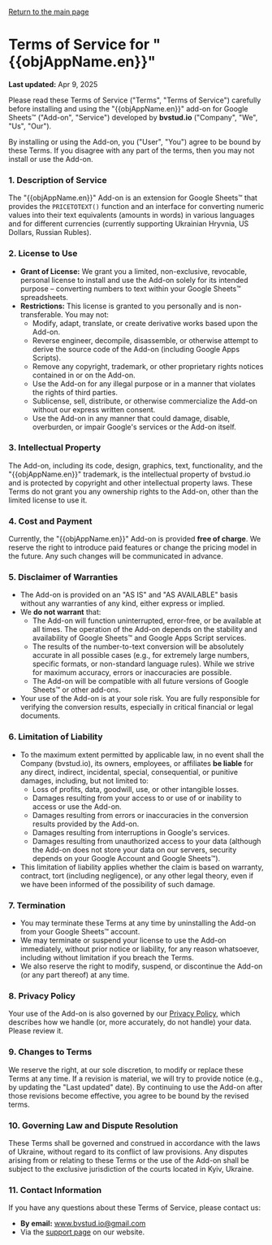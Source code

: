 [Return to the main page](en/ ':class=btn')

# Terms of Service for "{{objAppName.en}}"

**Last updated:** Apr 9, 2025

Please read these Terms of Service ("Terms", "Terms of Service") carefully before installing and using the "{{objAppName.en}}" add-on for Google Sheets™ ("Add-on", "Service") developed by **bvstud.io** ("Company", "We", "Us", "Our").

By installing or using the Add-on, you ("User", "You") agree to be bound by these Terms. If you disagree with any part of the terms, then you may not install or use the Add-on.

### 1. Description of Service

The "{{objAppName.en}}" Add-on is an extension for Google Sheets™ that provides the `PRICETOTEXT()` function and an interface for converting numeric values into their text equivalents (amounts in words) in various languages and for different currencies (currently supporting Ukrainian Hryvnia, US Dollars, Russian Rubles).

### 2. License to Use

*   **Grant of License:** We grant you a limited, non-exclusive, revocable, personal license to install and use the Add-on solely for its intended purpose – converting numbers to text within your Google Sheets™ spreadsheets.
*   **Restrictions:** This license is granted to you personally and is non-transferable. You may not:
    *   Modify, adapt, translate, or create derivative works based upon the Add-on.
    *   Reverse engineer, decompile, disassemble, or otherwise attempt to derive the source code of the Add-on (including Google Apps Scripts).
    *   Remove any copyright, trademark, or other proprietary rights notices contained in or on the Add-on.
    *   Use the Add-on for any illegal purpose or in a manner that violates the rights of third parties.
    *   Sublicense, sell, distribute, or otherwise commercialize the Add-on without our express written consent.
    *   Use the Add-on in any manner that could damage, disable, overburden, or impair Google's services or the Add-on itself.

### 3. Intellectual Property

The Add-on, including its code, design, graphics, text, functionality, and the "{{objAppName.en}}" trademark, is the intellectual property of bvstud.io and is protected by copyright and other intellectual property laws. These Terms do not grant you any ownership rights to the Add-on, other than the limited license to use it.

### 4. Cost and Payment

Currently, the "{{objAppName.en}}" Add-on is provided **free of charge**. We reserve the right to introduce paid features or change the pricing model in the future. Any such changes will be communicated in advance.

### 5. Disclaimer of Warranties

*   The Add-on is provided on an "AS IS" and "AS AVAILABLE" basis without any warranties of any kind, either express or implied.
*   We **do not warrant** that:
    *   The Add-on will function uninterrupted, error-free, or be available at all times. The operation of the Add-on depends on the stability and availability of Google Sheets™ and Google Apps Script services.
    *   The results of the number-to-text conversion will be absolutely accurate in all possible cases (e.g., for extremely large numbers, specific formats, or non-standard language rules). While we strive for maximum accuracy, errors or inaccuracies are possible.
    *   The Add-on will be compatible with all future versions of Google Sheets™ or other add-ons.
*   Your use of the Add-on is at your sole risk. You are fully responsible for verifying the conversion results, especially in critical financial or legal documents.

### 6. Limitation of Liability

*   To the maximum extent permitted by applicable law, in no event shall the Company (bvstud.io), its owners, employees, or affiliates **be liable** for any direct, indirect, incidental, special, consequential, or punitive damages, including, but not limited to:
    *   Loss of profits, data, goodwill, use, or other intangible losses.
    *   Damages resulting from your access to or use of or inability to access or use the Add-on.
    *   Damages resulting from errors or inaccuracies in the conversion results provided by the Add-on.
    *   Damages resulting from interruptions in Google's services.
    *   Damages resulting from unauthorized access to your data (although the Add-on does not store your data on our servers, security depends on your Google Account and Google Sheets™).
*   This limitation of liability applies whether the claim is based on warranty, contract, tort (including negligence), or any other legal theory, even if we have been informed of the possibility of such damage.

### 7. Termination

*   You may terminate these Terms at any time by uninstalling the Add-on from your Google Sheets™ account.
*   We may terminate or suspend your license to use the Add-on immediately, without prior notice or liability, for any reason whatsoever, including without limitation if you breach the Terms.
*   We also reserve the right to modify, suspend, or discontinue the Add-on (or any part thereof) at any time.

### 8. Privacy Policy

Your use of the Add-on is also governed by our [Privacy Policy](en/privacy-policy.md), which describes how we handle (or, more accurately, do not handle) your data. Please review it.

### 9. Changes to Terms

We reserve the right, at our sole discretion, to modify or replace these Terms at any time. If a revision is material, we will try to provide notice (e.g., by updating the "Last updated" date). By continuing to use the Add-on after those revisions become effective, you agree to be bound by the revised terms.

### 10. Governing Law and Dispute Resolution

These Terms shall be governed and construed in accordance with the laws of Ukraine, without regard to its conflict of law provisions. Any disputes arising from or relating to these Terms or the use of the Add-on shall be subject to the exclusive jurisdiction of the courts located in Kyiv, Ukraine.

### 11. Contact Information

If you have any questions about these Terms of Service, please contact us:

*   **By email:** www.bvstud.io@gmail.com
*   Via the [support page](en/support.md) on our website.